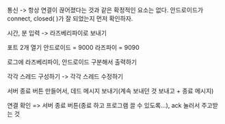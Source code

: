 통신 -> 항상 연결이 끊어졌다는 것과 같은 확정적인 요소는 없다.
안드로이드가 connect, closed( )가 잘 되었는지 먼저 확인하자.



시간, 분 입력 -> 라즈베리파이로 보내기

포트 2개 열기
안드로이드 = 9000
라즈파이 = 9090


로그에 라즈베리파이, 안드로이드 구분해서 출력하기

각각 스레드 구성하기 -> 각각 스레드 수정하기

서버 종료 버튼 만들어서, 데드 메시지 보내기(계속 보내던 것 보내고 + 종료 메시지)

연결 확인 => 서버 종료 버튼(종료 하고 프로그램 끌 수 있도록...), ack 눌러서 주고받는 것 
